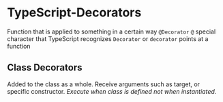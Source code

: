 # TypeScript-Decorators

Function that is applied to something in a certain way
`@Decorator`
`@` special character that TypeScript recognizes
`Decorator` or `decorator` points at a function

## Class Decorators

Added to the class as a whole. Receive arguments such as target, or specific constructor. _Execute when class is defined not when instantiated._
